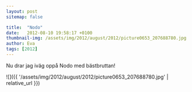 ```yaml
---
layout: post
sitemap: false

title:  "Nodo"
date:   2012-08-10 19:58:17 +0100
thumbnail-img: /assets/img/2012/august/2012/picture0653_207688780.jpg
author: Eva
tags: [2012]
---
```


Nu drar jag iväg oppå Nodo med bästbruttan!

![]({{ '/assets/img/2012/august/2012/picture0653_207688780.jpg'  | relative_url }})

